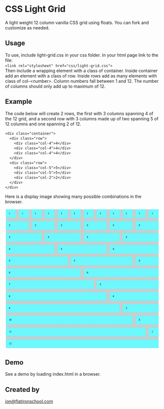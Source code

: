 # CSS Light Grid

A light weight 12 column vanilla CSS grid using floats. You can fork and customize as needed. 

## Usage

To use, include light-grid.css in your css folder. In your html page link to the file:  
 `<link rel="stylesheet" href="css/light-grid.css">`  
 Then include a wrapping element with a class of container. Inside container add an element with a class of row. Inside rows add as many elements with class of col-&lt;number&gt;. Column numbers fall between 1 and 12. The number of columns should only add up to maximum of 12.

## Example

The code below will create 2 rows, the first with 3 columns spanning 4 of the 12 grid, and a second row with 3 columns made up of two spanning 5 of 12 columns and one spanning 2 of 12.

```
<div class="container">
  <div class="row">
    <div class="col-4">4</div>
    <div class="col-4">4</div>
    <div class="col-4">4</div>
  </div>
  <div class="row">
    <div class="col-5">5</div>
    <div class="col-5">5</div>
    <div class="col-2">2</div>
  </div>
</div>
```
Here is a display image showing many possible combinations in the browser.

<img src="images/example.png" alt="example">

## Demo

See a demo by loading index.html in a browser.

## Created by

jon@flatironschool.com